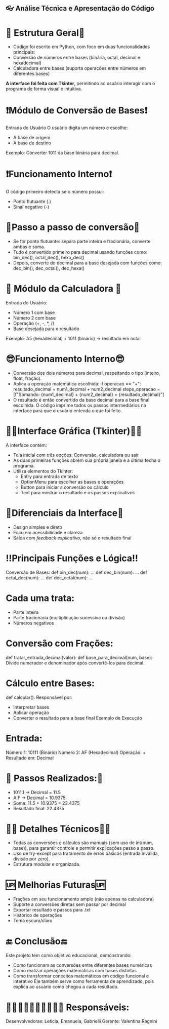 
## 👓 Análise Técnica e Apresentação do Código

# 🏅 Estrutura Geral🏅
- Código foi escrito em Python, com foco em duas funcionalidades principais:
- Conversão de números entre bases (binária, octal, decimal e hexadecimal)  
- Calculadora entre bases (suporta operações entre números em diferentes bases)

**A interface foi feita com Tkinter**, permitindo ao usuário interagir com o programa de forma visual e intuitiva.

# ❗Módulo de Conversão de Bases❗
Entrada do Usuário
O usuário digita um número e escolhe:
- A base de origem
- A base de destino

 Exemplo: Converter 1011 da base binária para decimal.

# ❗Funcionamento Interno❗
O código primeiro detecta se o número possui:
- Ponto flutuante (.)
- Sinal negativo (-)

 # 👣Passo a passo de conversão👣
- Se for ponto flutuante: separa parte inteira e fracionária, converte ambas e soma.
- Tudo é convertido primeiro para decimal usando funções como:
bin_dec(), octal_dec(), hexa_dec()
- Depois, converte do decimal para a base desejada com funções como:
dec_bin(), dec_octal(), dec_hexa()

# 🧮 Módulo da Calculadora 🧮
Entrada do Usuário:
- Número 1 com base
- Número 2 com base
- Operação (+, -, *, /)
- Base desejada para o resultado

 Exemplo: A5 (hexadecimal) + 1011 (binário) → resultado em octal

# 😎Funcionamento Interno😎
- Conversão dos dois números para decimal, respeitando o tipo (inteiro, float, fração).
- Aplica a operação matemática escolhida:
        if operacao == "+":
            resultado_decimal = num1_decimal + num2_decimal
            steps_operacao = [f"Somando: {num1_decimal} + {num2_decimal} = {resultado_decimal}"]
- O resultado é então convertido da base decimal para a base final escolhida.
O código imprime todos os passos intermediários na interface para que o usuário entenda o que foi feito.

# 🤳🏻Interface Gráfica (Tkinter)🤳🏻
A interface contém:
- Tela inicial com três opções: Conversão, calculadora ou sair
- As duas primeiras funções abrem sua própria janela e a última fecha o programa.
- Utiliza elementos do Tkinter:
  - Entry para entrada de texto
  - OptionMenu para escolher as bases e operações
  - Button para iniciar a conversão ou cálculo
  - Text para mostrar o resultado e os passos explicativos

# 🤩Diferenciais da Interface🤩
- Design simples e direto
- Foco em acessibilidade e clareza
- Saída com *feedback explicativo*, não só o resultado final

# ‼️Principais Funções e Lógica‼️
Conversão de Bases:
def bin_dec(num): ...
def dec_bin(num): ...
def octal_dec(num): ...
def dec_octal(num): ...

# Cada uma trata:
- Parte inteira
- Parte fracionária (multiplicação sucessiva ou divisão)
- Números negativos

# Conversão com Frações:
def tratar_entrada_decimal(valor):
def base_para_decimal(num, base):
Divide numerador e denominador após convertê-los para decimal.

# Cálculo entre Bases:
def calcular(): 
Responsável por:
- Interpretar bases
- Aplicar operação
- Converter o resultado para a base final
 Exemplo de Execução

# Entrada:
Número 1: 10111  (Binário)
Número 2: AF     (Hexadecimal)
Operação: +
Resultado em: Decimal

# 👣 Passos Realizados:👣
- 1011.1 → Decimal = 11.5
- A.F → Decimal = 10.9375
- Soma: 11.5 + 10.9375 = 22.4375
- Resultado final: 22.4375

 # 🕵️‍♀️ Detalhes Técnicos🕵️‍♀️
- Todas as conversões e cálculos são manuais (sem uso de int(num, base)), para garantir controle e permitir explicações passo a passo.
- Uso de try-except para tratamento de erros básicos (entrada inválida, divisão por zero).
- Estrutura modular e organizada.

# 🆙 Melhorias Futuras🆙
- Frações em seu funcionamento amplo (não apenas na calculadora)
- Suporte a conversões diretas sem passar por decimal
- Exportar resultado e passos para .txt
- Histórico de operações
- Tema escuro/claro


# 🔚 Conclusão🔚
Este projeto tem como objetivo educacional, demonstrando:
- Como funcionam as conversões entre diferentes bases numéricas
- Como realizar operações matemáticas com bases distintas
- Como transformar conceitos matemáticos em código funcional e interativo
Ele também serve como ferramenta de aprendizado, pois explica ao usuário como chegou a cada resultado.


# 👩🏻👩🏻‍🦰👱🏻‍♀️👩🏻 Responsáveis:
Desenvolvedoras: Leticia, Emanuela, Gabrielli
Gerente: Valentina Ragnini
